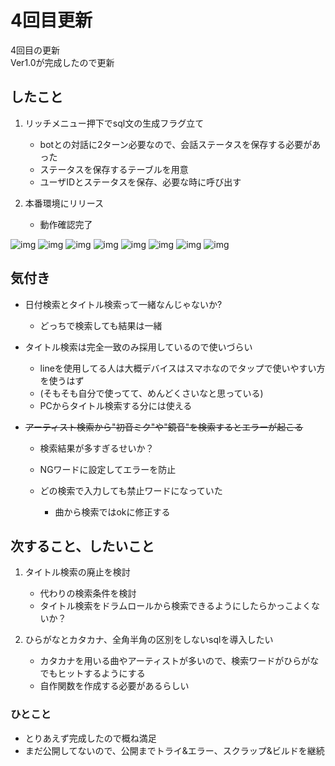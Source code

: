 # 4回目更新

4回目の更新</br>
Ver1.0が完成したので更新</br>

## したこと
1. リッチメニュー押下でsql文の生成フラグ立て
    - botとの対話に2ターン必要なので、会話ステータスを保存する必要があった
    - ステータスを保存するテーブルを用意
    - ユーザIDとステータスを保存、必要な時に呼び出す

2. 本番環境にリリース
    - 動作確認完了

![img](画像/img_06.png)
![img](画像/img_07.png)
![img](画像/img_08.png)
![img](画像/img_09.png)
![img](画像/img_10.png)
![img](画像/img_11.png)
![img](画像/img_12.png)
![img](画像/img_13.png)


## 気付き
- 日付検索とタイトル検索って一緒なんじゃないか?
    - どっちで検索しても結果は一緒

- タイトル検索は完全一致のみ採用しているので使いづらい
    - lineを使用してる人は大概デバイスはスマホなのでタップで使いやすい方を使うはず
    - (そもそも自分で使ってて、めんどくさいなと思っている)
    - PCからタイトル検索する分には使える

- ~~アーティスト検索から"初音ミク"や"鏡音"を検索するとエラーが起こる~~
    - 検索結果が多すぎるせいか？
    - NGワードに設定してエラーを防止

    - どの検索で入力しても禁止ワードになっていた
        - 曲から検索ではokに修正する


## 次すること、したいこと
1. タイトル検索の廃止を検討
    - 代わりの検索条件を検討
    - タイトル検索をドラムロールから検索できるようにしたらかっこよくないか？

2. ひらがなとカタカナ、全角半角の区別をしないsqlを導入したい
    - カタカナを用いる曲やアーティストが多いので、検索ワードがひらがなでもヒットするようにする
    - 自作関数を作成する必要があるらしい


### ひとこと
- とりあえず完成したので概ね満足
- まだ公開してないので、公開までトライ&エラー、スクラップ&ビルドを継続
